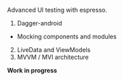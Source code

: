 Advanced UI testing with espresso. 
1. Dagger-android 
 - Mocking components and modules
2. LiveData and ViewModels
3. MVVM / MVI architecture

**Work in progress**
